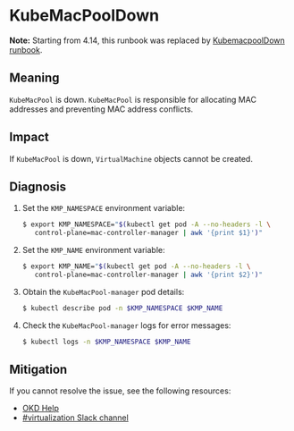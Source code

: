# KubeMacPoolDown
<!-- Edited by apinnick, Oct. 2022-->

**Note:** Starting from 4.14, this runbook was replaced by [KubemacpoolDown runbook](http://kubevirt.io/monitoring/runbooks/KubemacpoolDown.html).

## Meaning

`KubeMacPool` is down. `KubeMacPool` is responsible for allocating MAC addresses and preventing MAC address conflicts.

## Impact

If `KubeMacPool` is down, `VirtualMachine` objects cannot be created.

## Diagnosis

1. Set the `KMP_NAMESPACE` environment variable:

   ```bash
   $ export KMP_NAMESPACE="$(kubectl get pod -A --no-headers -l \
      control-plane=mac-controller-manager | awk '{print $1}')"
   ```

2. Set the `KMP_NAME` environment variable:

   ```bash
   $ export KMP_NAME="$(kubectl get pod -A --no-headers -l \
      control-plane=mac-controller-manager | awk '{print $2}')"
   ```

3. Obtain the `KubeMacPool-manager` pod details:

   ```bash
   $ kubectl describe pod -n $KMP_NAMESPACE $KMP_NAME
   ```

4. Check the `KubeMacPool-manager` logs for error messages:

   ```bash
   $ kubectl logs -n $KMP_NAMESPACE $KMP_NAME
   ```

## Mitigation

<!--DS: If you cannot resolve the issue, log in to the link:https://access.redhat.com[Customer Portal] and open a support case, attaching the artifacts gathered during the Diagnosis procedure.-->
<!--USstart-->
If you cannot resolve the issue, see the following resources:

- [OKD Help](https://www.okd.io/help/)
- [#virtualization Slack channel](https://kubernetes.slack.com/channels/virtualization)
<!--USend-->
